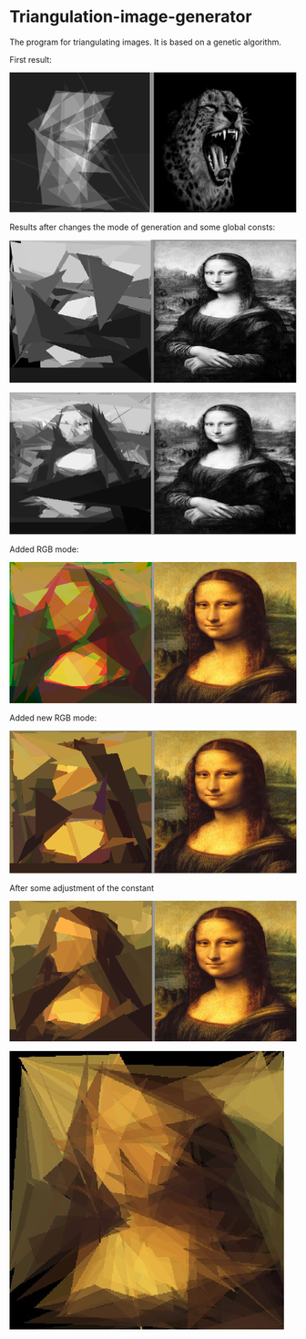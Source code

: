 # Triangulation-image-generator

The program for triangulating images. It is based on a genetic algorithm.

First result:

![1](https://github.com/josdas/Triangulation-image-generator/blob/master/screen/screen_1.png)

Results after сhanges the mode of generation and some global consts:

![2](https://github.com/josdas/Triangulation-image-generator/blob/master/screen/screen_2.png)

![3](https://github.com/josdas/Triangulation-image-generator/blob/master/screen/screen_4.png)

Added RGB mode:

![4](https://github.com/josdas/Triangulation-image-generator/blob/master/screen/screen_6.png)

Added new RGB mode:

![5](https://github.com/josdas/Triangulation-image-generator/blob/master/screen/screen_7.png)

After some adjustment of the constant

![6](https://github.com/josdas/Triangulation-image-generator/blob/master/screen/screen_9.png)

![7](https://github.com/josdas/Triangulation-image-generator/blob/master/screen/nsTKKx0X8pk.jpg)
